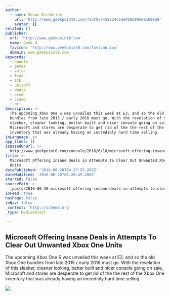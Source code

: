 ```yaml
---
author:
  - name: Shawn Kirkbride
    url: 'http://www.geekpoint0.com/?author=52224c6de4b0b90e69169ea0'
    avatar: {}
related: []
publisher:
  url: 'http://www.geekpoint0.com'
  name: Geek.0
  favicon: 'http://www.geekpoint0.com/favicon.ico'
  domain: www.geekpoint0.com
keywords:
  - bundle
  - games
  - value
  - free
  - 1tb
  - ubisoft
  - dance
  - crew
  - creed
  - ori
description: >-
  The upcoming Xbox One S was unveiled this week at E3, and so the old Xbox One
  bundles from late 2015 / early 2016 must go. With the revelation of this
  sleeker, cleaner looking, better built and nicer console going on sale,
  Microsoft and stores are desperate to get rid of the the rest of the Xbox One
  inventory that was already having an incredibly hard time selling.
inLanguage: en
app_links: []
isBasedOnUrl: >-
  http://www.geekpoint0.com/console/2016/6/18/microsoft-offering-insane-deals-in-attempts-to-clear-out-unwanted-xbox-one-units
title: >-
  Microsoft Offering Insane Deals in Attempts To Clear Out Unwanted Xbox One
  Units
datePublished: '2016-06-20T04:27:55.205Z'
dateModified: '2016-06-20T04:26:49.206Z'
starred: false
sourcePath: >-
  _posts/2016-06-20-microsoft-offering-insane-deals-in-attempts-to-clear-out-unw.md
inFeed: true
hasPage: false
inNav: false
_context: 'http://schema.org'
_type: MediaObject

---
```

<article style=""><h1>Microsoft Offering Insane Deals in Attempts To Clear Out Unwanted Xbox One Units</h1><p>The upcoming Xbox One S was unveiled this week at E3, and so the old Xbox One bundles from late 2015 / early 2016 must go. With the revelation of this sleeker, cleaner looking, better built and nicer console going on sale, Microsoft and stores are desperate to get rid of the the rest of the Xbox One inventory that was already having an incredibly hard time selling.</p><img src="http://static1.squarespace.com/static/54ee77a9e4b05efebc2c5984/54eeb422e4b021bc7efd0b5f/57654b545016e10f9509686b/1466257908222/Capture.PNG?format=1000w" /></article>